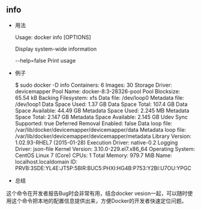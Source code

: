 
## info

* 用法


	Usage: docker info [OPTIONS]

	Display system-wide information

  	--help=false       Print usage


* 例子


	$ sudo docker -D info
	Containers: 6
	Images: 30
	Storage Driver: devicemapper
	 Pool Name: docker-8:3-28326-pool
	 Pool Blocksize: 65.54 kB
	 Backing Filesystem: xfs
	 Data file: /dev/loop0
	 Metadata file: /dev/loop1
	 Data Space Used: 1.37 GB
	 Data Space Total: 107.4 GB
	 Data Space Available: 44.49 GB
	 Metadata Space Used: 2.245 MB
	 Metadata Space Total: 2.147 GB
	 Metadata Space Available: 2.145 GB
	 Udev Sync Supported: true
	 Deferred Removal Enabled: false
	 Data loop file: /var/lib/docker/devicemapper/devicemapper/data
	 Metadata loop file: /var/lib/docker/devicemapper/devicemapper/metadata
	 Library Version: 1.02.93-RHEL7 (2015-01-28)
	Execution Driver: native-0.2
	Logging Driver: json-file
	Kernel Version: 3.10.0-229.el7.x86_64
	Operating System: CentOS Linux 7 (Core)
	CPUs: 1
	Total Memory: 979.7 MiB
	Name: localhost.localdomain
	ID: PRVB:3SDE:YL4E:JT5P:5BIR:BUC5:PHXI:HG4B:P753:Y2BI:U7OU:YPGC



* 总结

这个命令在开发者报告Bug时会非常有用，结合docker vesion一起，可以随时使用这个命令把本地的配置信息提供出来，方便Docker的开发者快速定位问题。


